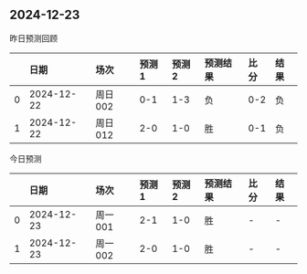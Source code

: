 

 ## 2024-12-23

昨日预测回顾

|    | 日期       | 场次    | 预测1   | 预测2   | 预测结果   | 比分   | 结果   |
|---:|:-----------|:--------|:--------|:--------|:-----------|:-------|:-------|
|  0 | 2024-12-22 | 周日002 | 0-1     | 1-3     | 负         | 0-2    | 负     |
|  1 | 2024-12-22 | 周日012 | 2-0     | 1-0     | 胜         | 0-1    | 负     |

今日预测

|    | 日期       | 场次    | 预测1   | 预测2   | 预测结果   | 比分   | 结果   |
|---:|:-----------|:--------|:--------|:--------|:-----------|:-------|:-------|
|  0 | 2024-12-23 | 周一001 | 2-1     | 1-0     | 胜         | -      | -      |
|  1 | 2024-12-23 | 周一002 | 2-0     | 1-0     | 胜         | -      | -      |